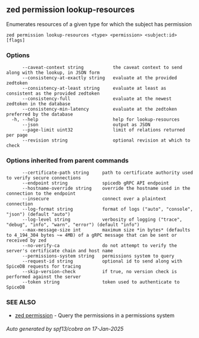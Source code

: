 ## zed permission lookup-resources

Enumerates resources of a given type for which the subject has permission

```
zed permission lookup-resources <type> <permission> <subject:id> [flags]
```

### Options

```
      --caveat-context string           the caveat context to send along with the lookup, in JSON form
      --consistency-at-exactly string   evaluate at the provided zedtoken
      --consistency-at-least string     evaluate at least as consistent as the provided zedtoken
      --consistency-full                evaluate at the newest zedtoken in the database
      --consistency-min-latency         evaluate at the zedtoken preferred by the database
  -h, --help                            help for lookup-resources
      --json                            output as JSON
      --page-limit uint32               limit of relations returned per page
      --revision string                 optional revision at which to check
```

### Options inherited from parent commands

```
      --certificate-path string     path to certificate authority used to verify secure connections
      --endpoint string             spicedb gRPC API endpoint
      --hostname-override string    override the hostname used in the connection to the endpoint
      --insecure                    connect over a plaintext connection
      --log-format string           format of logs ("auto", "console", "json") (default "auto")
      --log-level string            verbosity of logging ("trace", "debug", "info", "warn", "error") (default "info")
      --max-message-size int        maximum size *in bytes* (defaults to 4_194_304 bytes ~= 4MB) of a gRPC message that can be sent or received by zed
      --no-verify-ca                do not attempt to verify the server's certificate chain and host name
      --permissions-system string   permissions system to query
      --request-id string           optional id to send along with SpiceDB requests for tracing
      --skip-version-check          if true, no version check is performed against the server
      --token string                token used to authenticate to SpiceDB
```

### SEE ALSO

* [zed permission](zed_permission.md)	 - Query the permissions in a permissions system

###### Auto generated by spf13/cobra on 17-Jan-2025
